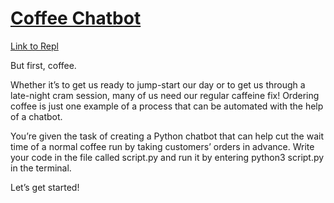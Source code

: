 # [Coffee Chatbot](https://www.codecademy.com/paths/build-chatbots-with-python/tracks/introduction-to-python-and-chatbots/modules/chatbot-evolution-and-dialog-trees/projects/coffee-chatbot)

[Link to Repl](https://repl.it/@lendoo73/CoffeeChatbot#README.md)

But first, coffee.

Whether it’s to get us ready to jump-start our day or to get us through a late-night cram session, many of us need our regular caffeine fix! Ordering coffee is just one example of a process that can be automated with the help of a chatbot.

You’re given the task of creating a Python chatbot that can help cut the wait time of a normal coffee run by taking customers’ orders in advance. Write your code in the file called script.py and run it by entering python3 script.py in the terminal.

Let’s get started!
